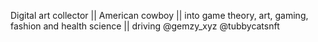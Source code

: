 Digital art collector || American cowboy || into game theory, art, gaming, fashion and health science || driving @gemzy_xyz @tubbycatsnft